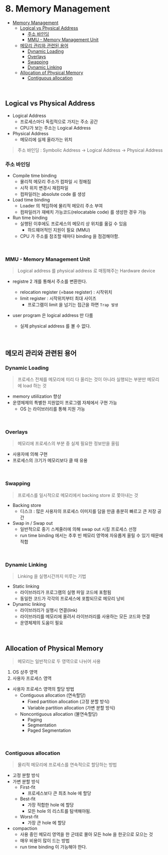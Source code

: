 # 8. Memory Management

<!-- TOC -->

- [Memory Management](#memory-management)
    - [Logical vs Physical Address](#logical-vs-physical-address)
        - [주소 바인딩](#%EC%A3%BC%EC%86%8C-%EB%B0%94%EC%9D%B8%EB%94%A9)
        - [MMU - Memory Management Unit](#mmu---memory-management-unit)
    - [메모리 관리와 관련된 용어](#%EB%A9%94%EB%AA%A8%EB%A6%AC-%EA%B4%80%EB%A6%AC%EC%99%80-%EA%B4%80%EB%A0%A8%EB%90%9C-%EC%9A%A9%EC%96%B4)
        - [Dynamic Loading](#dynamic-loading)
        - [Overlays](#overlays)
        - [Swapping](#swapping)
        - [Dynamic Linking](#dynamic-linking)
    - [Allocation of Physical Memory](#allocation-of-physical-memory)
        - [Contiguous allocation](#contiguous-allocation)

<!-- /TOC -->

<br>

## Logical vs Physical Address

- Logical Address
    - 프로세스마다 독립적으로 가지는 주소 공간
    - CPU가 보는 주소는 Logical Address
- Physical Address
    - 메모리에 실제 올라가는 위치

> 주소 바인딩 : Symbolic Address -> Logical Address -> Physical Address

### 주소 바인딩

- Compile time binding
    - 물리적 메모리 주소가 컴파일 시 정해짐
    - 시작 위치 변경시 재컴파일
    - 컴파일러는 absolute code 를 생성
- Load time binding
    - Loader 의 책임하에 물리적 메모리 주소 부여
    - 컴파일러가 재배치 가능코드(relocatable code) 를 생성한 경우 가능
- Run time binding
    - 실행된 이후에도 프로세스의 메모리 상 위치를 옮길 수 있음
        - 하드웨어적인 지원이 필요 (MMU)
    - CPU 가 주소를 참조할 때마다 binding 을 점검해야함.

<br>

### MMU - Memory Management Unit

> Logical address 를 physical address 로 매핑해주는 Hardware device

- registre 2 개를 통해서 주소를 변환한다.
    - relocation register (=base register) : 시작위치
    - limit register : 시작위치부터 최대 사이즈
        - 프로그램이 limit 을 넘기는 접근을 하면 `Trap 발생`

- user program 은 logical address 만 다룸
    - 실제 physical address 를 볼 수 없다.

<br>

## 메모리 관리와 관련된 용어

### Dynamic Loading

> 프로세스 전체를 메모리에 미리 다 올리는 것이 아니라 실행되는 부분만 메모리에 load 하는 것

- memory utiilization 향상
- 운영체제의 특별한 지원없이 프로그램 자체에서 구현 가능
    - OS 는 라이브러리를 통해 지원 가능

<br>

### Overlays

> 메모리에 프로세스의 부분 중 실제 필요한 정보만을 올림

- 사용자에 의해 구현
- 프로세스의 크기가 메모리보다 클 때 유용

<br>

### Swapping

> 프로세스를 일시적으로 메모리에서 backing store 로 쫓아내는 것

- Backing store
    - 디스크 : 많은 사용자의 프로세스 이미지를 담을 만큼 충분히 빠르고 큰 저장 공간
- Swap in / Swap out
    - 일반적으로 중기 스케줄러에 의해 swap out 시킬 프로세스 선정
    - run time binding 에서는 추후 빈 메모리 영역에 자유롭게 올릴 수 있기 때문에 적합

<br>

### Dynamic Linking

> Linking 을 실행시간까지 미루는 기법

- Static linking
    - 라이브러리가 프로그램의 실행 파일 코드에 포함됨
    - 동일한 코드가 각각의 프로세스에 포함되므로 메모리 낭비
- Dynamic linking
    - 라이브러리가 실행시 연결(link)
    - 라이브러리를 메모리에 올려서 라이브러리를 사용하는 모든 코드와 연결
    - 운영체제의 도움이 필요

<br>

## Allocation of Physical Memory

> 메모리는 일반적으로 두 영역으로 나뉘어 사용

1. OS 상주 영역
2. 사용자 프로세스 영역

- 사용자 프로세스 영역의 할당 방법
    - Contiguous allocation (연속할당)
        - Fixed partition allocation (고정 분할 방식)
        - Variable partition allocation (가변 분할 방식)
    - Noncontiguous allocation (불연속할당)
        - Paging
        - Segmentation
        - Paged Segmentation

<br>

### Contiguous allocation

> 물리적 메모리에 프로세스를 연속적으로 할당하는 방법

- 고정 분할 방식
- 가변 분할 방식
    - First-fit
        - 프로세스보다 큰 최초 hole 에 할당
    - Best-fit
        - 가장 적합한 hole 에 할당
        - 모든 hole 의 리스트를 탐색해야됨.
    - Worst-fit
        - 가장 큰 hole 에 할당
- compaction
    - 사용 중인 메모리 영역을 한 군데로 몰아 모든 hole 을 한곳으로 모으는 것
    - 매우 비용이 많이 드는 방법
    - run time binding 이 가능해야 한다.